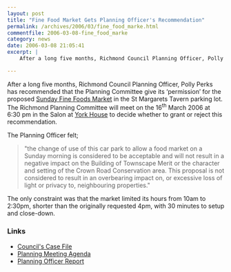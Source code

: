 ```yaml
---
layout: post
title: "Fine Food Market Gets Planning Officer's Recommendation"
permalink: /archives/2006/03/fine_food_marke.html
commentfile: 2006-03-08-fine_food_marke
category: news
date: 2006-03-08 21:05:41
excerpt: |
    After a long five months, Richmond Council Planning Officer, Polly Perks has recommended that the Planning Committee give its ‘permission’ for the proposed Sunday Fine Foods Market in the St Margarets Tavern parking lot.

---
```


After a long five months, Richmond Council Planning Officer, Polly Perks has recommended that the Planning Committee give its ‘permission’ for the proposed [Sunday Fine Foods Market](/archives/2005/08/sunday_fine_foo.html) in the St Margarets Tavern parking lot. The Richmond Planning Committee will meet on the 16<sup>th</sup> March 2006 at 6:30 pm in the Salon at [York House](/cgi-bin/directory.cgi?key=200508171541&action=getlisting) to decide whether to grant or reject this recommendation.

The Planning Officer felt;

> "the change of use of this car park to allow a food market on a Sunday morning is considered to be acceptable and will not result in a negative impact on the Building of Townscape Merit or the character and setting of the Crown Road Conservation area. This proposal is not considered to result in an overbearing impact on, or excessive loss of light or privacy to, neighbouring properties."

The only constraint was that the market limited its hours from 10am to 2:30pm, shorter than the originally requested 4pm, with 30 minutes to setup and close-down.

### Links

-   [Council's Case File](http://www.ukplanning.com/richmond/showCaseFile.do?councilName=London+Borough+of+Richmond+upon+Thames&appNumber=05%2F2229%2FFUL)
-   [Planning Meeting Agenda](http://www.richmond.gov.uk/home/environment/planning/planning_committee.htm?mgl=ieListDocuments.asp&CId=224&MId=1390&Ver=4)
-   [Planning Officer Report](http://cabnet.richmond.gov.uk/Published/C00000224/M00001390/AI00010455/$Carparkrearof107StMargaretsRoad.doc.pdf)
